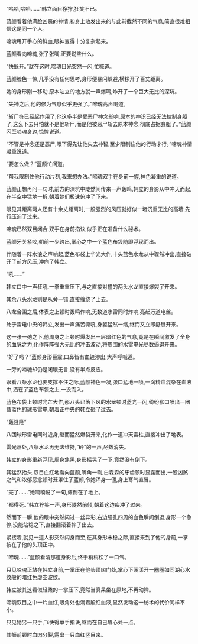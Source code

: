 
“哈哈,哈哈……”韩立面目狰狞,狂笑不已。

蓝颜看着他满脸凶恶的神情,和身上散发出来的与此前截然不同的气息,简直很难相信这是同一个人。

啼魂甩开手心的鲜血,眼神变得十分复杂起来。

蓝颜看向啼魂,张了张嘴,正要说些什么。

“快躲开。”就在这时,啼魂目光突然一闪,忙喊道。

蓝颜脸色一惊,几乎没有任何思考,身形便暴闪躲避,横移开了百丈距离。

她的身形刚一移动,原本站立的地方就一声爆鸣,炸开了一个巨大无比的深坑。

“失神之后,他的修为气息似乎更强了。”啼魂高声喝道。

“斩尸符已经起作用了,他这多半是受恶尸神念影响,原本的神识已经无法控制身躯了,这么下去只怕就不是他斩尸,而是他被恶尸斩去原本神念,彻底占据身躯了。”蓝颜闪至啼魂身边,惊惶说道。

“不管是神念还是恶尸,眼下得先让他失去神智,至少限制住他的行动才行。”啼魂神情凝重说道。

“要怎么做？”蓝颜忙问道。

“帮我限制住他行动片刻,我来想办法。”啼魂双手在身前一握,神色凝重的说道。

蓝颜正想再问一句时,前方的深坑中陡然间传来一声轰鸣,韩立的身影从中冲天而起,在半空中猛地一折,朝着她们极速俯冲了下来。

眼见其距离两人还有十余丈距离时,一股强烈的风压就好似一堵沉重无比的高墙,先行压迫了过来。

啼魂已然双目闭合,双手在身前掐诀,似乎正在准备什么秘术。

蓝颜牙关紧咬,朝前一步跨出,掌心之中一个蓝色布袋随即浮现而出。

伴随着一阵水浪之声响起,蓝色布袋上华光大作,十头蓝色水龙从中骤然冲出,直接破开了前方风压,冲向了韩立。

“吼……”

韩立口中一声狂吼,一拳重重压下,与之直接对撞的两头水龙直接爆裂了开来。

其余八头水龙则是从旁一错,直接缠绕了上去。

八龙合围之后,体表之上顿时轰鸣作响,无数道水雷同时炸响,亮起万道电丝。

处于雷电中央的韩立,发出一声痛苦嘶吼,身躯猛然一缩,继而又立即舒展开来。

这一张一弛之下,他周身之上顿时爆发出一层暗红色的气息,竟是在瞬间激发了全身的血脉之力,化作阵阵强大无比的冲击波动,将周围的水雷电光尽数逼退开来。

“好了吗？”蓝颜身形巨震,口鼻皆有血迹渗出,大声呼喊道。

一旁的啼魂却仍是闭眼无言,没有半点反应。

眼看八条水龙也要支撑不住之际,蓝颜神色一凝,张口猛地一喷,一滴精血混杂在血液中,洒在了蓝色布袋之上,一没而入。

蓝色布袋上顿时光芒大作,那八头已落下风的水龙顿时蓝光一闪,纷纷张口喷出一团晶蓝色的球形雷电,朝着正中央的韩立砸了过去。

“轰隆隆”

八团球形雷电同时近身,继而猛然爆裂开来,化作一道冲天雷柱,直接冲出了地表。

雷光落处,八条水龙再无法维持,“砰”的一声,尽数消失。

韩立的身影重新浮现,周身焦黑,身形摇晃了一下,竟然没有倒下。

其猛然抬头,双目血红地看向蓝颜,嘴角一咧,白森森的牙齿顿时显露而出,一股凶煞之气和浓郁恶念顿时笼罩住了蓝颜,令她浑身一僵,身上寒气直冒。

“完了……”她喃喃说了一句,瘫倒在了地上。

“都得死。”韩立狞笑一声,身形陡然前倾,朝着这边疾冲了过来。

然而下一瞬,他的眼中突然闪过一丝异彩,右边瞳孔四周的血色瞬间倒退,身形一个急停,没能站稳之下,直接翻滚着摔了出去。

紧接着,就见一道人影突然闪身而至,在其身形未稳之际,直接来到了他的身前,一掌按在了他的头顶正中。

“啼魂……”蓝颜看清那道身影后,终于稍稍松了一口气。

只见啼魂正站在韩立身前,一掌压在他头顶囟门处,掌心下荡漾开一圈圈如同湖心水纹般的暗红色虚空波纹。

韩立被其这看似轻柔的一掌压下,竟然当真呆坐在原地,不再动弹。

啼魂双目之中一片血红,眼角处也淌着殷红血液,显然发动这一秘术的代价同样不小。

只见她另一只手,飞快得单手掐诀,继而在自己眉心处一点。

其额前顿时血肉分裂,露出一只血红竖目来。